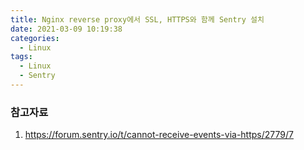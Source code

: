 ```yaml
---
title: Nginx reverse proxy에서 SSL, HTTPS와 함께 Sentry 설치
date: 2021-03-09 10:19:38
categories:
  - Linux
tags:
  - Linux
  - Sentry
---
```


### 참고자료

1. <https://forum.sentry.io/t/cannot-receive-events-via-https/2779/7>
